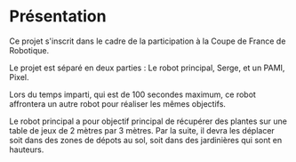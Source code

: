 # Présentation

Ce projet s'inscrit dans le cadre de la participation à la Coupe de France de Robotique.

Le projet est séparé en deux parties : Le robot principal, Serge, et un PAMI, Pixel.

Lors du temps imparti, qui est de 100 secondes maximum, ce robot affrontera un autre robot pour réaliser les mêmes
objectifs.

Le robot principal a pour objectif principal de récupérer des plantes sur une table de jeux de 2 mètres par 3 mètres.
Par la suite, il devra les déplacer soit dans des zones de dépots au sol, soit dans des jardinières qui sont en hauteurs.